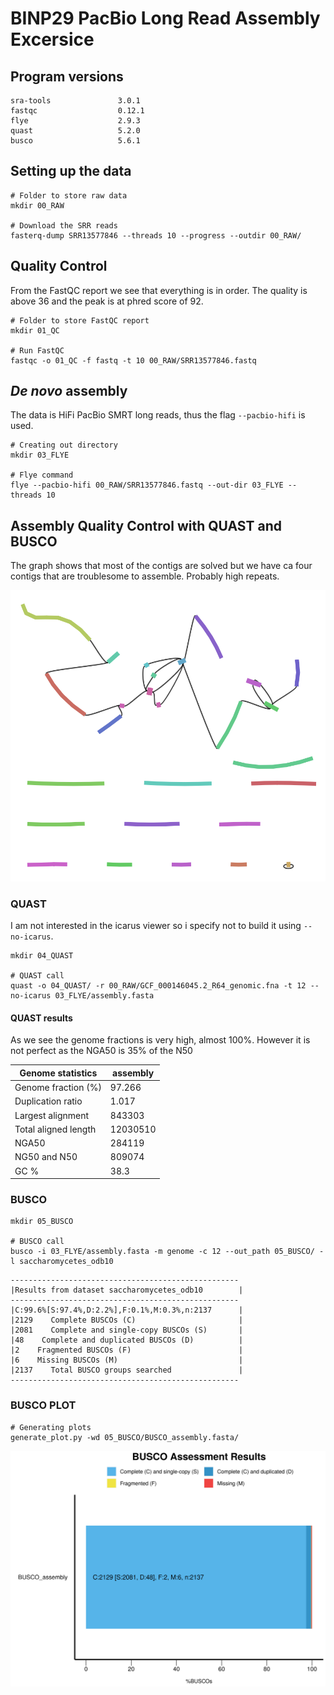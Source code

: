 # BINP29 PacBio Long Read Assembly Excersice


## Program versions

```
sra-tools               3.0.1
fastqc                  0.12.1
flye                    2.9.3
quast                   5.2.0
busco                   5.6.1
```


## Setting up the data

```
# Folder to store raw data
mkdir 00_RAW

# Download the SRR reads
fasterq-dump SRR13577846 --threads 10 --progress --outdir 00_RAW/
```

## Quality Control
From the FastQC report we see that everything is in order.
The quality is above 36 and the peak is at phred score of 92.
```
# Folder to store FastQC report
mkdir 01_QC

# Run FastQC
fastqc -o 01_QC -f fastq -t 10 00_RAW/SRR13577846.fastq
```

## _De novo_ assembly
The data is HiFi PacBio SMRT long reads, thus the flag `--pacbio-hifi` is
used.
```
# Creating out directory
mkdir 03_FLYE

# Flye command
flye --pacbio-hifi 00_RAW/SRR13577846.fastq --out-dir 03_FLYE --threads 10
```
## Assembly Quality Control with QUAST and BUSCO
The graph shows that most of the contigs are solved but we have ca four
contigs that are troublesome to assemble. Probably high repeats.

![PacBio HiFi Graph](figures/pacbio-hifi-graph.png)

### QUAST
I am not interested in the icarus viewer so i specify not to build it 
using `--no-icarus`.
```
mkdir 04_QUAST

# QUAST call
quast -o 04_QUAST/ -r 00_RAW/GCF_000146045.2_R64_genomic.fna -t 12 --no-icarus 03_FLYE/assembly.fasta
```

#### QUAST results
As we see the genome fractions is very high, almost 100%.
However it is not perfect as the NGA50 is 35% of the N50

| Genome statistics       | assembly   |
|-------------------------|------------|
| Genome fraction (%)     | 97.266     |
| Duplication ratio       | 1.017      |
| Largest alignment       | 843303     |
| Total aligned length    | 12030510   |
| NGA50                   | 284119     |
| NG50 and N50            | 809074     |
| GC %                    | 38.3       |


### BUSCO

```
mkdir 05_BUSCO

# BUSCO call
busco -i 03_FLYE/assembly.fasta -m genome -c 12 --out_path 05_BUSCO/ -l saccharomycetes_odb10
```

    ---------------------------------------------------
    |Results from dataset saccharomycetes_odb10        |
    ---------------------------------------------------
    |C:99.6%[S:97.4%,D:2.2%],F:0.1%,M:0.3%,n:2137      |
    |2129    Complete BUSCOs (C)                       |
    |2081    Complete and single-copy BUSCOs (S)       |
    |48    Complete and duplicated BUSCOs (D)          |
    |2    Fragmented BUSCOs (F)                        |
    |6    Missing BUSCOs (M)                           |
    |2137    Total BUSCO groups searched               |
    ---------------------------------------------------


### BUSCO PLOT

```
# Generating plots
generate_plot.py -wd 05_BUSCO/BUSCO_assembly.fasta/
```

![BUSCO PLOT](figures/busco_figure.png)